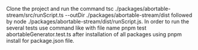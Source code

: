 Clone the project and run the command tsc ./packages/abortable-stream/src/runScript.ts --outDir ./packages/abortable-stream/dist followed by node ./packages/abortable-stream/dist/runScript.js. In order to run the several tests use command like with file name pnpm test abortableGenerator.test.ts after installation of all packages using pnpm install for package.json file. 
